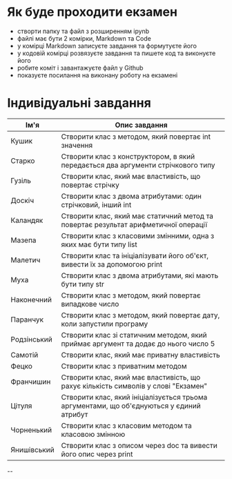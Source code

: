 # Як буде проходити екзамен
- створти папку та файл з розширенням ipynb
- файлі має бути 2 комірки, Markdown та Code
- у комірці Markdown записуєте завдання та формутуєте його 
- у кодовій комірці розвязуєте завдання та пишете код та виконуєте його
- робите коміт і завантажуєте файл у Github
- показуєте посилання на виконану роботу на екзамені

# Індивідуальні завдання
| **Ім'я**         | **Опис завдання**                                                                 |
|------------------|-----------------------------------------------------------------------------------|
| Кушик            | Створити клас з методом, який повертає int значення                              |
| Старко           | Створити клас з конструктором, в який передається два аргументи стрічкового типу  |
| Гузіль           | Створити клас, який має властивість, що повертає стрічку                         |
| Доскіч           | Створити клас з двома атрибутами: один стрічковий, інший int                     |
| Каландяк         | Створити клас, який має статичний метод та повертає результат арифметичної операції |
| Мазепа           | Створити клас з класовими змінними, одна з яких має бути типу list               |
| Малетич          | Створити клас та ініціалізувати його об'єкт, вивести їх за допомогою print       |
| Муха             | Створити клас з двома атрибутами, які мають бути типу str                        |
| Наконечний       | Створити клас з методом, який повертає випадкове число                           |
| Паранчук         | Створити клас з методом, який повертає дату, коли запустили програму             |
| Родзінський      | Створити клас зі статичним методом, який приймає аргумент та додає до нього число 5 |
| Самотій          | Створити клас, який має приватну властивість                                     |
| Фецко            | Створити клас з приватним методом                                                |
| Франчишин        | Створити клас, який має властивість, що рахує кількість символів у слові "Екзамен" |
| Цітуля           | Створити клас, який ініціалізується трьома аргументами, що об'єднуються у єдиний атрибут |
| Чорненький       | Створити клас з класовим методом та класовою змінною                             |
| Янишівський      | Створити клас з описом через doc та вивести його опис через print                |

--